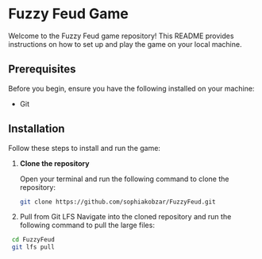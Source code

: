 # Fuzzy Feud Game

Welcome to the Fuzzy Feud game repository! This README provides instructions on how to set up and play the game on your local machine.

## Prerequisites

Before you begin, ensure you have the following installed on your machine:

- Git

## Installation

Follow these steps to install and run the game:

1. **Clone the repository**

   Open your terminal and run the following command to clone the repository:

   ```bash
   git clone https://github.com/sophiakobzar/FuzzyFeud.git
   
2. Pull from Git LFS Navigate into the cloned repository and run the following command to pull the large files:
  ```bash
   cd FuzzyFeud
   git lfs pull
